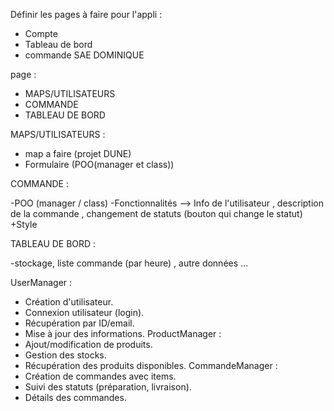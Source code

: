 Définir les pages à faire pour l'appli :

- Compte
- Tableau de bord
- commande 
SAE DOMINIQUE 


page : 
- MAPS/UTILISATEURS
- COMMANDE 
- TABLEAU DE BORD


MAPS/UTILISATEURS : 

- map a faire (projet DUNE)
- Formulaire (POO(manager et class))

COMMANDE : 

-POO (manager / class)
-Fonctionnalités --> Info de l'utilisateur , description de la commande , changement de statuts (bouton qui change le statut)
+Style

TABLEAU DE BORD : 

-stockage, liste commande (par heure) , autre données ... 

UserManager :
- Création d'utilisateur.
- Connexion utilisateur (login).
- Récupération par ID/email.
- Mise à jour des informations.
ProductManager :
- Ajout/modification de produits.
- Gestion des stocks.
- Récupération des produits disponibles.
CommandeManager :
- Création de commandes avec items.
- Suivi des statuts (préparation, livraison).
- Détails des commandes.
